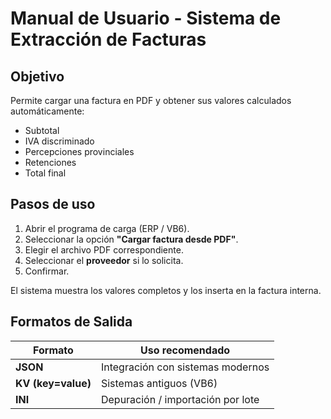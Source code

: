# Manual de Usuario - Sistema de Extracción de Facturas

## Objetivo
Permite cargar una factura en PDF y obtener sus valores calculados automáticamente:
- Subtotal
- IVA discriminado
- Percepciones provinciales
- Retenciones
- Total final

## Pasos de uso

1. Abrir el programa de carga (ERP / VB6).
2. Seleccionar la opción **"Cargar factura desde PDF"**.
3. Elegir el archivo PDF correspondiente.
4. Seleccionar el **proveedor** si lo solicita.
5. Confirmar.

El sistema muestra los valores completos y los inserta en la factura interna.

## Formatos de Salida
| Formato | Uso recomendado |
|--------|----------------|
| **JSON** | Integración con sistemas modernos |
| **KV (key=value)** | Sistemas antiguos (VB6) |
| **INI** | Depuración / importación por lote |
